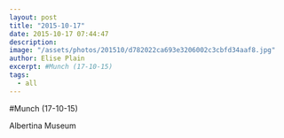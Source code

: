 ```yaml
---
layout: post
title: "2015-10-17"
date: 2015-10-17 07:44:47
description: 
image: "/assets/photos/201510/d782022ca693e3206002c3cbfd34aaf8.jpg"
author: Elise Plain
excerpt: #Munch (17-10-15)
tags: 
  - all
---
```


#Munch (17-10-15)
<p></p>
Albertina Museum